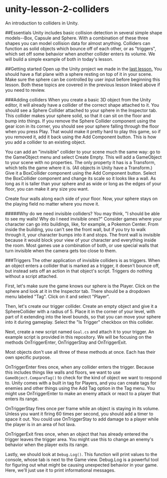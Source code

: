 # unity-lesson-2-colliders
An introduction to colliders in Unity.

##Essentials
Unity includes basic collision detection in several simple shape models--Box, Capsule and Sphere. With a combination of these three shapes you can model collision data for almost anything. Colliders can function as solid objects which bounce off of each other, or as "triggers", which set off some behavior when another collider enters its volume. We will build a simple example of both in today's lesson.

##Getting started
Open up the Unity project we made in the [last lesson.](https://github.com/SpaceToastCoastToCoast/intro-to-unity) You should have a flat plane with a sphere resting on top of it in your scene. Make sure the sphere can be controlled by user input before beginning this lesson. Both these topics are covered in the previous lesson linked above if you need to review.

###Adding colliders
When you create a basic 3D object from the Unity editor, it will already have a collider of the correct shape attached to it. You should see a Sphere Collider attached to your sphere in the Inspector tab. This collider makes your sphere solid, so that it can sit on the floor and bump into things. If you remove the Sphere Collider component using the gear icon in its corner, you should see your sphere falling through the floor when you press Play. That would make it pretty hard to play this game, so if you removed it, add it back using the Add Component button. This is how you add a collider to an existing object.

You can add an "invisible" collider to your scene much the same way: go to the GameObject menu and select Create Empty. This will add a GameObject to your scene with no properties. The only property it has is a Transform, which tells the game where it is. (All objects in Unity have a Transform.) Give it a BoxCollider component using the Add Component button. Select the BoxCollider component and change its scale so it looks like a wall. As long as it is taller than your sphere and as wide or long as the edges of your floor, you can make it any size you want.

Create four walls along each side of your floor. Now, your sphere stays on the playing field no matter where you move it.

#####Why do we need invisible colliders?
You may think, "I should be able to see my walls! Why do I need invisible ones?" Consider games where your character can go into buildings, like, for example, a Pokemon Center. From inside the building, you can't see the front wall, but if you try to walk through it, your character bumps into it and stops. The front wall is invisible because it would block your view of your character and everything inside the room. Most games use a combination of both, or use special walls that turn invisible when the camera gets too close to them.

###Triggers
The other application of invisible colliders is as triggers. When an object enters a collider that is marked as a trigger, it doesn't bounce off, but instead sets off an action in that object's script. Triggers do nothing without a script attached.

First, let's make sure the game knows our sphere is the Player. Click on the sphere and look at it in the Inspector tab. There should be a dropdown menu labeled "Tag". Click on it and select "Player".

Then, let's create our trigger collider. Create an empty object and give it a SphereCollider with a radius of 5. Place it in the corner of your level, with part of it extending into the level bounds, so that you can move your sphere into it during gameplay. Select the "Is Trigger" checkbox on this collider.

Next, create a new script named `Goal.cs` and attach it to your trigger. An example script is provided in this repository. We will be focusing on the methods OnTriggerEnter, OnTriggerStay and OnTriggerExit.

Most objects don't use all three of these methods at once. Each has their own specific purpose.

OnTriggerEnter fires once, when any collider enters the trigger. Because this includes things like walls and floors, we want to use `GameObject.CompareTag()` to check for the kind of object we want to respond to. Unity comes with a built in tag for Players, and you can create tags for enemies and other things using the Add Tag option in the Tag menu. You might use OnTriggerEnter to make an enemy attack or react to a player that enters its range.

OnTriggerStay fires once per frame while an object is staying in its volume. Unless you want it firing 60 times per second, you should add a timer to space it out. You could use OnTriggerStay to add damage to a player while the player is in an area of hot lava.

OnTriggerExit fires once, when an object that has already entered the trigger leaves the trigger area. You might use this to change an enemy's behavior when the player exits its range.

Lastly, we should look at `Debug.Log()`. This function will print values to the console, whose tab is next to the Game view. Debug.Log is a powerful tool for figuring out what might be causing unexpected behavior in your game. Here, we'll just use it to print informational messages.